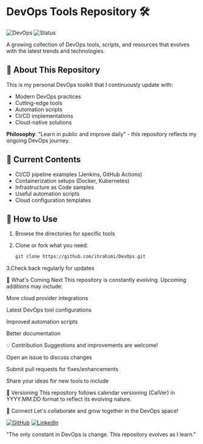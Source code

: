# DevOps Tools Repository 🛠️

![DevOps](https://img.shields.io/badge/DevOps-Continuous%20Improvement-brightgreen)
![Status](https://img.shields.io/badge/Status-Evolving-blueviolet)

A growing collection of DevOps tools, scripts, and resources that evolves with the latest trends and technologies.

## 📌 About This Repository

This is my personal DevOps toolkit that I continuously update with:
- Modern DevOps practices
- Cutting-edge tools
- Automation scripts
- CI/CD implementations
- Cloud-native solutions

**Philosophy**: "Learn in public and improve daily" - this repository reflects my ongoing DevOps journey.

## 🧰 Current Contents

- CI/CD pipeline examples (Jenkins, GitHub Actions)
- Containerization setups (Docker, Kubernetes)
- Infrastructure as Code samples
- Useful automation scripts
- Cloud configuration templates

## 🚀 How to Use

1. Browse the directories for specific tools
2. Clone or fork what you need:
   
   ```bash
   git clone https://github.com/ihrahimi/DevOps.git
   
3.Check back regularly for updates

🌱 What's Coming Next
This repository is constantly evolving. Upcoming additions may include:

More cloud provider integrations

Latest DevOps tool configurations

Improved automation scripts

Better documentation

💡 Contribution
Suggestions and improvements are welcome!

Open an issue to discuss changes

Submit pull requests for fixes/enhancements

Share your ideas for new tools to include

📅 Versioning
This repository follows calendar versioning (CalVer) in YYYY.MM.DD format to reflect its evolving nature.

🔗 Connect
Let's collaborate and grow together in the DevOps space!

[![GitHub](https://img.shields.io/badge/GitHub-IHRahimi-blueviolet?style=flat&logo=github)](https://github.com/ihrahimi)
[![LinkedIn](https://img.shields.io/badge/LinkedIn-IHRahimi-0077B5?style=flat&logo=linkedin)](https://www.linkedin.com/in/ihrahimi/)

"The only constant in DevOps is change. This repository evolves as I learn."
